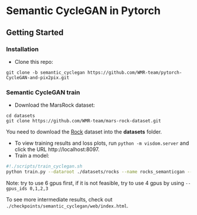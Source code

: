 # Semantic CycleGAN in Pytorch

## Getting Started

### Installation

- Clone this repo:

```shell
git clone -b semantic_cyclegan https://github.com/WMR-team/pytorch-CycleGAN-and-pix2pix.git
```

### Semantic CycleGAN train

- Download the MarsRock dataset:

```shell
cd datasets
git clone https://github.com/WMR-team/mars-rock-dataset.git
```

You need to download the [Rock](https://github.com/WMR-team/mars-rock-dataset) dataset into the **datasets** folder.

- To view training results and loss plots, run `python -m visdom.server` and click the URL http://localhost:8097.
- Train a model:

```bash
#!./scripts/train_cyclegan.sh
python train.py --dataroot ./datasets/rocks --name rocks_semanticgan --model semantic_gan --batch_size 2 --lr 0.0001 --gpu_ids 0,1,2,3,4,5
```

Note: try to use 6 gpus first, if it is not feasible, try to use 4 gpus by using  `--gpus_ids 0,1,2,3`

To see more intermediate results, check out `./checkpoints/semantic_cyclegan/web/index.html`.

